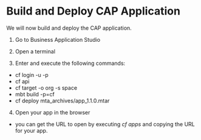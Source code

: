 # Build and Deploy CAP Application

We will now build and deploy the CAP application.

1. Go to Business Application Studio

2. Open a terminal

3. Enter and execute the following commands:

- cf login -u <user> -p <password>
- cf api <api endpoint>
- cf target -o org -s space
- mbt build -p=cf
- cf deploy mta_archives/app_1.1.0.mtar  
  
4. Open your app in the browser

- you can get the URL to open by executing *cf apps* and copying the URL for your app. 
